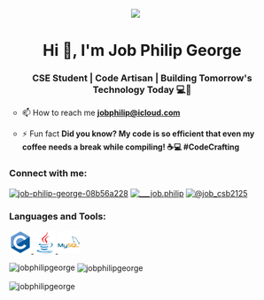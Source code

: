 <p align="center">
 <img src= "https://user-images.githubusercontent.com/74038190/212749447-bfb7e725-6987-49d9-ae85-2015e3e7cc41.gif"/>
</p>
<ul>

<h1 align="center">Hi 👋, I'm Job Philip George</h1>
<h3 align="center">CSE Student | Code Artisan | Building Tomorrow's Technology Today 💻🚀</h3>







- 📫 How to reach me **jobphilip@icloud.com**

- ⚡ Fun fact **Did you know? My code is so efficient that even my coffee needs a break while compiling! ☕💻 #CodeCrafting**

<h3 align="left">Connect with me:</h3>
<p align="left">
<a href="https://linkedin.com/in/job-philip-george-08b56a228" target="blank"><img align="center" src="https://raw.githubusercontent.com/rahuldkjain/github-profile-readme-generator/master/src/images/icons/Social/linked-in-alt.svg" alt="job-philip-george-08b56a228" height="30" width="40" /></a>
<a href="https://instagram.com/___job.philip" target="blank"><img align="center" src="https://raw.githubusercontent.com/rahuldkjain/github-profile-readme-generator/master/src/images/icons/Social/instagram.svg" alt="___job.philip" height="30" width="40" /></a>
<a href="https://www.hackerrank.com/@job_csb2125" target="blank"><img align="center" src="https://raw.githubusercontent.com/rahuldkjain/github-profile-readme-generator/master/src/images/icons/Social/hackerrank.svg" alt="@job_csb2125" height="30" width="40" /></a>
</p>

<h3 align="left">Languages and Tools:</h3>
<p align="left"> <a href="https://www.cprogramming.com/" target="_blank" rel="noreferrer"> <img src="https://raw.githubusercontent.com/devicons/devicon/master/icons/c/c-original.svg" alt="c" width="40" height="40"/> </a> <a href="https://www.java.com" target="_blank" rel="noreferrer"> <img src="https://raw.githubusercontent.com/devicons/devicon/master/icons/java/java-original.svg" alt="java" width="40" height="40"/> </a> <a href="https://www.mysql.com/" target="_blank" rel="noreferrer"> <img src="https://raw.githubusercontent.com/devicons/devicon/master/icons/mysql/mysql-original-wordmark.svg" alt="mysql" width="40" height="40"/> </a> </p>

<p><img align="left" src="https://github-readme-stats.vercel.app/api/top-langs?username=jobphilipgeorge&show_icons=true&locale=en&layout=compact" alt="jobphilipgeorge" /></p>

<p>&nbsp;<img align="center" src="https://github-readme-stats.vercel.app/api?username=jobphilipgeorge&show_icons=true&locale=en" alt="jobphilipgeorge" /></p>

<p><img align="center" src="https://github-readme-streak-stats.herokuapp.com/?user=jobphilipgeorge&" alt="jobphilipgeorge" /></p>
